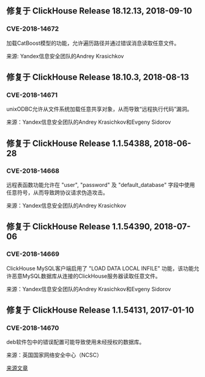 ## 修复于 ClickHouse Release 18.12.13, 2018-09-10

### CVE-2018-14672

加载CatBoost模型的功能，允许遍历路径并通过错误消息读取任意文件。

来源: Yandex信息安全团队的Andrey Krasichkov

## 修复于 ClickHouse Release 18.10.3, 2018-08-13

### CVE-2018-14671

unixODBC允许从文件系统加载任意共享对象，从而导致“远程执行代码”漏洞。

来源：Yandex信息安全团队的Andrey Krasichkov和Evgeny Sidorov

## 修复于 ClickHouse Release 1.1.54388, 2018-06-28

### CVE-2018-14668
远程表函数功能允许在 "user", "password" 及 "default_database" 字段中使用任意符号，从而导致跨协议请求伪造攻击。

来源：Yandex信息安全团队的Andrey Krasichkov

## 修复于 ClickHouse Release 1.1.54390, 2018-07-06

### CVE-2018-14669
ClickHouse MySQL客户端启用了 "LOAD DATA LOCAL INFILE" 功能，该功能允许恶意MySQL数据库从连接的ClickHouse服务器读取任意文件。

来源：Yandex信息安全团队的Andrey Krasichkov和Evgeny Sidorov

## 修复于 ClickHouse Release 1.1.54131, 2017-01-10

### CVE-2018-14670

deb软件包中的错误配置可能导致使用未经授权的数据库。

来源：英国国家网络安全中心（NCSC）

[来源文章](https://clickhouse.tech/docs/en/security_changelog/) <!--hide-->
